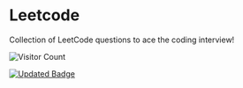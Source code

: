 # Leetcode
Collection of LeetCode questions to ace the coding interview!

![Visitor Count](https://profile-counter.glitch.me/navalgaikwad/count.svg)




[![Updated Badge](https://badges.pufler.dev/updated/navalgaikwad/Leetcode)](https://badges.pufler.dev)
